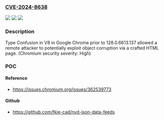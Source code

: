 ### [CVE-2024-8638](https://cve.mitre.org/cgi-bin/cvename.cgi?name=CVE-2024-8638)
![](https://img.shields.io/static/v1?label=Product&message=Chrome&color=blue)
![](https://img.shields.io/static/v1?label=Version&message=128.0.6613.137%3C%20128.0.6613.137%20&color=brighgreen)
![](https://img.shields.io/static/v1?label=Vulnerability&message=Type%20Confusion&color=brighgreen)

### Description

Type Confusion in V8 in Google Chrome prior to 128.0.6613.137 allowed a remote attacker to potentially exploit object corruption via a crafted HTML page. (Chromium security severity: High)

### POC

#### Reference
- https://issues.chromium.org/issues/362539773

#### Github
- https://github.com/fkie-cad/nvd-json-data-feeds

